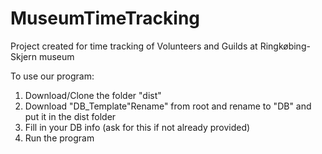 # MuseumTimeTracking
Project created for time tracking of Volunteers and Guilds at Ringkøbing-Skjern museum

To use our program:

1. Download/Clone the folder "dist"
2. Download "DB_Template"Rename" from root and rename to "DB" and put it in the dist folder
3. Fill in your DB info (ask for this if not already provided)
4. Run the program
